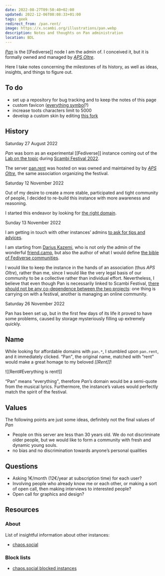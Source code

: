 ```yaml
---
date: 2022-08-27T09:50:40+02:00
updated: 2022-12-06T08:08:33+01:00
tags: geek
redirect_from: /pan.rent/
image: https://x.scambi.org/illustrations/pan.webp
description: Notes and thoughts on Pan administration
location: BDL
---
```

<cite>[Pan](https://pan.rent)</cite> is the [[Fediverse]] node I am the admin of. I conceived it, but it is formally owned and managed by <cite>[APS Oltre](https://scambi.org/oltre 'APS Oltre — scambi.org')</cite>.

Here I take notes concerning the milestones of its history, as well as ideas, insights, and things to figure out.

## To do

- set up a repository for bug tracking and to keep the notes of this page
- custom favicon ([everything symbol](https://www.symbols.com/symbol/everything)?)
- increase toots characters limit to 5000
- develop a custom skin by editing [this fork](https://github.com/scambifestival/glitch-soc 'scambifestival/glitch-soc on GitHub')

## History

<p class='date'><time datetime='2022-08-27T09:50:40+02:00'>Saturday 27 August 2022</time></p>

<cite>Pan</cite> was born as an experimental [[Fediverse]] instance coming out of the [Lab on the topic](https://scambi.org/en/2022/lab/6 'Fediverse: Social Network Umani') during [Scambi Festival 2022](https://scambi.org/2022 'Scambi Festival’s II edition').

The server [pan.rent](https://web.archive.org/https://pan.rent 'Snapshot of pan.rent') was hosted on was owned and maintained by by [<cite lang='it'>APS Oltre</cite>](https://manuale.scambi.org/en/association 'About APS Oltre'), the same association organizing the festival.

<p class='date'><time datetime='2022-11-12T10:06:19+01:00'>Saturday 12 November 2022</time></p>

Out of my desire to create a more stable, participated and tight community of people, I decided to re-build this instance with more awareness and reasoning.

I started this endeavor by looking for [the right domain](#Name).

<p class='date'><time datetime='2022-11-13T11:04:13+01:00'>Sunday 13 November 2022</time></p>

I am getting in touch with other instances’ admins [to ask for tips and advices](#Questions).

I am starting from [Darius Kazemi](https://tinysubversions.com 'Darius Kazemi’s personal website'), who is not only the admin of the wonderful [friend.camp](https://friend.camp/about 'About friend.camp'), but also the author of what I would define [the bible of Fediverse communities](https://runyourown.social 'How to run a small social network site for your friends').

I would like to keep the instance in the hands of an association (thus <cite lang='it'>APS Oltre</cite>), rather than me, since I would like the very legal basis of our community to be a collective rather than individual effort. Nevertheless, I believe that even though Pan is necessarily linked to Scambi Festival, <u>there should not be any co-dependence between the two projects</u>: one thing is carrying on with a festival, another is managing an online community.

<p class='date'><time datetime='2022-11-26T01:25:31+01:00'>Saturday 26 November 2022</time></p>

Pan has been set up, but in the first few days of its life it proved to have some problems, caused by storage mysteriously filling up extremely quickly.

## Name

While looking for affordable domains with `pan.*`, I stumbled upon `pan.rent`, and it immediately clicked. <q>Pan</q>, the original name, matched with <q>rent</q> would make a great homage to my beloved <cite>[[Rent]]</cite>!

![[Rent#Everything is rent!]]

<q>Pan</q> means <q>everything</q>, therefore <cite>Pan</cite>’s domain would be a semi-quote from the musical lyrics. Furthermore, the instance’s values would perfectly match the spirit of the festival.

## Values

<div class='yellow box'>
	The following points are just some ideas, definitely not the final values of <cite>Pan</cite>
</div>

- People on this server are less than 30 years old. We do not discriminate older people, but we would like to form a community with fresh and dynamic young souls.
- no bias and no discrimination towards anyone’s personal qualities

## Questions

- Asking 1€/month (12€/year at subscription time) for each user?
- Involving people who already know me or each other, or making a sort of open call, then making interviews to interested people?
- Open call for graphics and design?

## Resources

### About

List of insightful information about other instances:

- [chaos.social](https://github.com/chaossocial 'chaossocial GitHub profile')

### Block lists

- [ chaos.social blocked instances](https://github.com/chaossocial/about/blob/master/blocked_instances.md 'chaos.social blocked instances')